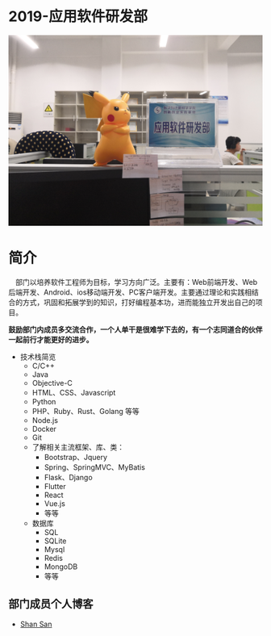 # 2019-应用软件研发部

![](https://raw.githubusercontent.com/seven-innovation-base/picture/master/Software.jpg)


# 简介
&ensp;&ensp;部门以培养软件工程师为目标，学习方向广泛。主要有：Web前端开发、Web后端开发、Android、ios移动端开发、PC客户端开发。主要通过理论和实践相结合的方式，巩固和拓展学到的知识，打好编程基本功，进而能独立开发出自己的项目。

**鼓励部门内成员多交流合作，一个人单干是很难学下去的，有一个志同道合的伙伴一起前行才能更好的进步。**

- 技术栈简览
  - C/C++
  - Java
  - Objective-C
  - HTML、CSS、Javascript
  - Python
  - PHP、Ruby、Rust、Golang 等等
  - Node.js
  - Docker
  - Git
  - 了解相关主流框架、库、类：
    - Bootstrap、Jquery
    - Spring、SpringMVC、MyBatis
    - Flask、Django
    - Flutter
    - React
    - Vue.js
    - 等等
  - 数据库
    - SQL
    - SQLite
    - Mysql
    - Redis
    - MongoDB
    - 等等

## 部门成员个人博客

- [Shan San](https://shansan.top)
